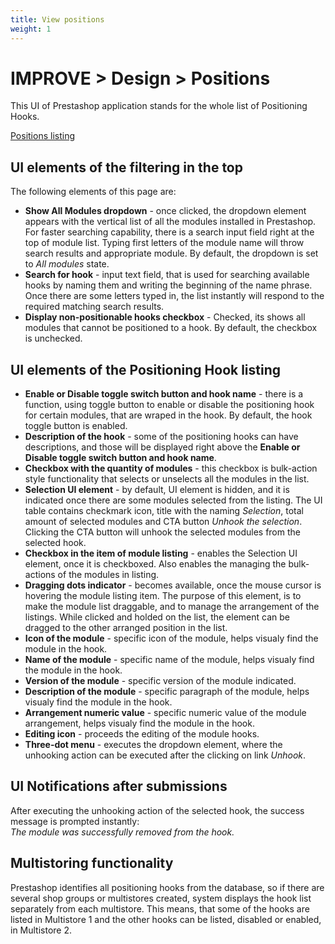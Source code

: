 ```yaml
---
title: View positions
weight: 1
---
```

# IMPROVE > Design > Positions 

This UI of Prestashop application stands for the whole list of Positioning Hooks.

[Positions listing](static/img/design-positions.png)

## UI elements of the filtering in the top

The following elements of this page are:
- **Show All Modules dropdown** - once clicked, the dropdown element appears with the vertical list of all the modules installed in Prestashop. For faster searching capability, there is a search input field right at the top of module list. Typing first letters of the module name will throw search results and appropriate module. By default, the dropdown is set to _All modules_ state.
- **Search for hook** - input text field, that is used for searching available hooks by naming them and writing the beginning of the name phrase. Once there are some letters typed in, the list instantly will respond to the required matching search results.
- **Display non-positionable hooks checkbox** - Checked, its shows all modules that cannot be positioned to a hook. By default, the checkbox is unchecked.

## UI elements of the Positioning Hook listing

- **Enable or Disable toggle switch button and hook name** - there is a function, using toggle button to enable or disable the positioning hook for certain modules, that are wraped in the hook. By default, the hook toggle button is enabled.
- **Description of the hook** - some of the positioning hooks can have descriptions, and those will be displayed right above the **Enable or Disable toggle switch button and hook name**.
- **Checkbox with the quantity of modules** - this checkbox is bulk-action style functionality that selects or unselects all the modules in the list.
- **Selection UI element** - by default, UI element is hidden, and it is indicated once there are some modules selected from the listing. The UI table contains checkmark icon, title with the naming _Selection_, total amount of selected modules and CTA button _Unhook the selection_. Clicking the CTA button will unhook the selected modules from the selected hook.
- **Checkbox in the item of module listing** - enables the Selection UI element, once it is checkboxed. Also enables the managing the bulk-actions of the modules in listing.
- **Dragging dots indicator** - becomes available, once the mouse cursor is hovering the module listing item. The purpose of this element, is to make the module list draggable, and to manage the arrangement of the listings. While clicked and holded on the list, the element can be dragged to the other arranged position in the list.
- **Icon of the module** - specific icon of the module, helps visualy find the module in the hook.
- **Name of the module** - specific name of the module, helps visualy find the module in the hook.
- **Version of the module** - specific version of the module indicated.
- **Description of the module** - specific paragraph of the module, helps visualy find the module in the hook.
- **Arrangement numeric value** - specific numeric value of the module arrangement, helps visualy find the module in the hook.
- **Editing icon** - proceeds the editing of the module hooks.
- **Three-dot menu** - executes the dropdown element, where the unhooking action can be executed after the clicking on link _Unhook_.

## UI Notifications after submissions

After executing the unhooking action of the selected hook, the success message is prompted instantly:<br>
_The module was successfully removed from the hook._

## Multistoring functionality

Prestashop identifies all positioning hooks from the database, so if there are several shop groups or multistores created, system displays the hook list separately from each multistore. This means, that some of the hooks are listed in Multistore 1 and the other hooks can be listed, disabled or enabled, in Multistore 2.
